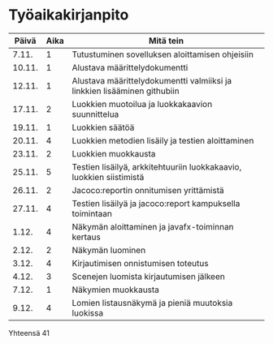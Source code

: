 # Työaikakirjanpito

Päivä | Aika | Mitä tein
------|------|----------
7.11.| 1 | Tutustuminen sovelluksen aloittamisen ohjeisiin
10.11. | 1 | Alustava määrittelydokumentti
12.11. | 1 | Alustava määrittelydokumentti valmiiksi ja linkkien lisääminen githubiin
17.11. | 2 | Luokkien muotoilua ja luokkakaavion suunnittelua
19.11. | 1 | Luokkien säätöä
20.11. | 4 | Luokkien metodien lisäily ja testien aloittaminen
23.11. | 2 | Luokkien muokkausta
25.11. | 5 | Testien lisäilyä, arkkitehtuuriin luokkakaavio, luokkien siistimistä
26.11. | 2 | Jacoco:reportin onnitumisen yrittämistä
27.11. | 4 | Testien lisäilyä ja jacoco:report kampuksella toimintaan
1.12. | 4 | Näkymän aloittaminen ja javafx-toiminnan kertaus
2.12. | 2 | Näkymän luominen
3.12. | 4 | Kirjautimisen onnistumisen toteutus
4.12. | 3 | Scenejen luomista kirjautumisen jälkeen
7.12. | 1 | Näkymien muokkausta
9.12. | 4 | Lomien listausnäkymä ja pieniä muutoksia luokissa

Yhteensä 41
